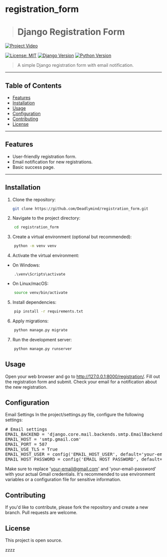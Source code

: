 # registration_form
>
> # Django Registration Form

<!-- ![Project Image](https://raw.githubusercontent.com/Deadlymind/registration_form/main/readme_image.png) -->

[![Project Video](src/readme_image.png)](src/Recording.mp4)



[![License: MIT](https://img.shields.io/badge/License-MIT-yellow.svg)](https://opensource.org/licenses/MIT)
[![Django Version](https://img.shields.io/badge/Django-4.2-blue.svg)](https://www.djangoproject.com/)
[![Python Version](https://img.shields.io/badge/Python-3.12-blue.svg)](https://www.python.org/)

> A simple Django registration form with email notification.

---

## Table of Contents

- [Features](#features)
- [Installation](#installation)
- [Usage](#usage)
- [Configuration](#configuration)
- [Contributing](#contributing)
- [License](#license)

---

## Features

- User-friendly registration form.
- Email notification for new registrations.
- Basic success page.

---

## Installation

1. Clone the repository:
   ```bash
   git clone https://github.com/Deadlymind/registration_form.git
   ```
2. Navigate to the project directory:
```bash
    cd registration_form
```

3. Create a virtual environment (optional but recommended):
```bash
    python -m venv venv
```

4. Activate the virtual environment:

- On Windows:
```
    .\venv\Scripts\activate
```

- On Linux/macOS:
```bash
    source venv/bin/activate
```

5. Install dependencies:
```bash
    pip install -r requirements.txt
```
6. Apply migrations:
```bash
    python manage.py migrate
```
7. Run the development server:
```bash
    python manage.py runserver
```

## Usage
Open your web browser and go to http://127.0.0.1:8000/registration/.
Fill out the registration form and submit.
Check your email for a notification about the new registration.

## Configuration
Email Settings
In the project/settings.py file, configure the following settings:

<pre>
# Email settings
EMAIL_BACKEND = 'django.core.mail.backends.smtp.EmailBackend'
EMAIL_HOST = 'smtp.gmail.com'
EMAIL_PORT = 587
EMAIL_USE_TLS = True
EMAIL_HOST_USER = config('EMAIL_HOST_USER', default='your-email@gmail.com')
EMAIL_HOST_PASSWORD = config('EMAIL_HOST_PASSWORD', default='your-email-password')
</pre>
Make sure to replace 'your-email@gmail.com' and 'your-email-password' with your actual Gmail credentials. It's recommended to use environment variables or a configuration file for sensitive information.

## Contributing

If you'd like to contribute, please fork the repository and create a new branch. Pull requests are welcome.

## License

This project is open source. 

zzzz
